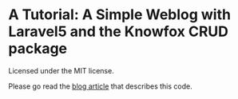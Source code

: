 # A Tutorial: A Simple Weblog with Laravel5 and the Knowfox CRUD package

Licensed under the MIT license.

Please go read the [blog article](https://blog.knowfox.com/a-simple-blog-with-laravel-and-crud/) that describes this code.
